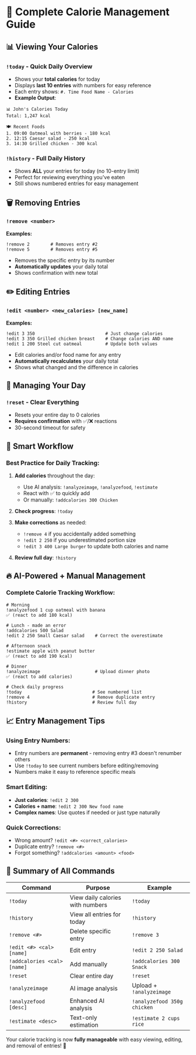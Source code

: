 # 🍎 Complete Calorie Management Guide

## 📊 Viewing Your Calories

### `!today` - Quick Daily Overview
- Shows your **total calories** for today
- Displays **last 10 entries** with numbers for easy reference
- Each entry shows: `#. Time Food Name - Calories`
- **Example Output**:
```
📊 John's Calories Today
Total: 1,247 kcal

🍽️ Recent Foods
1. 09:00 Oatmeal with berries - 180 kcal
2. 12:15 Caesar salad - 250 kcal
3. 14:30 Grilled chicken - 300 kcal
```

### `!history` - Full Daily History
- Shows **ALL** your entries for today (no 10-entry limit)
- Perfect for reviewing everything you've eaten
- Still shows numbered entries for easy management

## 🗑️ Removing Entries

### `!remove <number>`
**Examples:**
```
!remove 2        # Removes entry #2
!remove 5        # Removes entry #5
```
- Removes the specific entry by its number
- **Automatically updates** your daily total
- Shows confirmation with new total

## ✏️ Editing Entries

### `!edit <number> <new_calories> [new_name]`
**Examples:**
```
!edit 3 350                           # Just change calories
!edit 3 350 Grilled chicken breast    # Change calories AND name
!edit 1 200 Steel cut oatmeal         # Update both values
```
- Edit calories and/or food name for any entry
- **Automatically recalculates** your daily total
- Shows what changed and the difference in calories

## 🔄 Managing Your Day

### `!reset` - Clear Everything
- Resets your entire day to 0 calories
- **Requires confirmation** with ✅/❌ reactions
- 30-second timeout for safety

## 🎯 Smart Workflow

### Best Practice for Daily Tracking:
1. **Add calories** throughout the day:
   - Use AI analysis: `!analyzeimage`, `!analyzefood`, `!estimate`
   - React with ✅ to quickly add
   - Or manually: `!addcalories 300 Chicken`

2. **Check progress**: `!today`

3. **Make corrections** as needed:
   - `!remove 4` if you accidentally added something
   - `!edit 2 250` if you underestimated portion size
   - `!edit 3 400 Large burger` to update both calories and name

4. **Review full day**: `!history`

## 🔥 AI-Powered + Manual Management

### Complete Calorie Tracking Workflow:
```
# Morning
!analyzefood 1 cup oatmeal with banana
✅ (react to add 180 kcal)

# Lunch - made an error
!addcalories 500 Salad
!edit 2 250 Small Caesar salad    # Correct the overestimate

# Afternoon snack
!estimate apple with peanut butter
✅ (react to add 190 kcal)

# Dinner
!analyzeimage                     # Upload dinner photo
✅ (react to add calories)

# Check daily progress
!today                           # See numbered list
!remove 4                        # Remove duplicate entry
!history                         # Review full day
```

## 📈 Entry Management Tips

### Using Entry Numbers:
- Entry numbers are **permanent** - removing entry #3 doesn't renumber others
- Use `!today` to see current numbers before editing/removing
- Numbers make it easy to reference specific meals

### Smart Editing:
- **Just calories**: `!edit 2 300`
- **Calories + name**: `!edit 2 300 New food name`
- **Complex names**: Use quotes if needed or just type naturally

### Quick Corrections:
- Wrong amount? `!edit <#> <correct_calories>`
- Duplicate entry? `!remove <#>`
- Forgot something? `!addcalories <amount> <food>`

## 🎯 Summary of All Commands

| Command | Purpose | Example |
|---------|---------|---------|
| `!today` | View daily calories with numbers | `!today` |
| `!history` | View all entries for today | `!history` |
| `!remove <#>` | Delete specific entry | `!remove 3` |
| `!edit <#> <cal> [name]` | Edit entry | `!edit 2 250 Salad` |
| `!addcalories <cal> [name]` | Add manually | `!addcalories 300 Snack` |
| `!reset` | Clear entire day | `!reset` |
| `!analyzeimage` | AI image analysis | Upload + `!analyzeimage` |
| `!analyzefood [desc]` | Enhanced AI analysis | `!analyzefood 350g chicken` |
| `!estimate <desc>` | Text-only estimation | `!estimate 2 cups rice` |

Your calorie tracking is now **fully manageable** with easy viewing, editing, and removal of entries! 🎉
